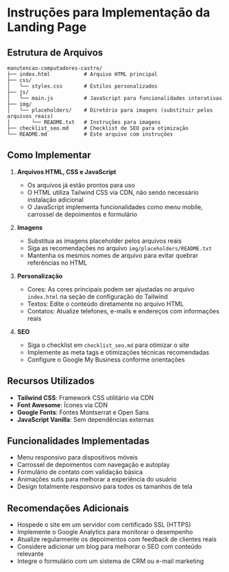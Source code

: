 # Instruções para Implementação da Landing Page

## Estrutura de Arquivos

```
manutencao-computadores-castro/
├── index.html           # Arquivo HTML principal
├── css/
│   └── styles.css       # Estilos personalizados
├── js/
│   └── main.js          # JavaScript para funcionalidades interativas
├── img/
│   └── placeholders/    # Diretório para imagens (substituir pelos arquivos reais)
│       └── README.txt   # Instruções para imagens
├── checklist_seo.md     # Checklist de SEO para otimização
└── README.md            # Este arquivo com instruções
```

## Como Implementar

1. **Arquivos HTML, CSS e JavaScript**
   - Os arquivos já estão prontos para uso
   - O HTML utiliza Tailwind CSS via CDN, não sendo necessário instalação adicional
   - O JavaScript implementa funcionalidades como menu mobile, carrossel de depoimentos e formulário

2. **Imagens**
   - Substitua as imagens placeholder pelos arquivos reais
   - Siga as recomendações no arquivo `img/placeholders/README.txt`
   - Mantenha os mesmos nomes de arquivo para evitar quebrar referências no HTML

3. **Personalização**
   - Cores: As cores principais podem ser ajustadas no arquivo `index.html` na seção de configuração do Tailwind
   - Textos: Edite o conteúdo diretamente no arquivo HTML
   - Contatos: Atualize telefones, e-mails e endereços com informações reais

4. **SEO**
   - Siga o checklist em `checklist_seo.md` para otimizar o site
   - Implemente as meta tags e otimizações técnicas recomendadas
   - Configure o Google My Business conforme orientações

## Recursos Utilizados

- **Tailwind CSS**: Framework CSS utilitário via CDN
- **Font Awesome**: Ícones via CDN
- **Google Fonts**: Fontes Montserrat e Open Sans
- **JavaScript Vanilla**: Sem dependências externas

## Funcionalidades Implementadas

- Menu responsivo para dispositivos móveis
- Carrossel de depoimentos com navegação e autoplay
- Formulário de contato com validação básica
- Animações sutis para melhorar a experiência do usuário
- Design totalmente responsivo para todos os tamanhos de tela

## Recomendações Adicionais

- Hospede o site em um servidor com certificado SSL (HTTPS)
- Implemente o Google Analytics para monitorar o desempenho
- Atualize regularmente os depoimentos com feedback de clientes reais
- Considere adicionar um blog para melhorar o SEO com conteúdo relevante
- Integre o formulário com um sistema de CRM ou e-mail marketing
